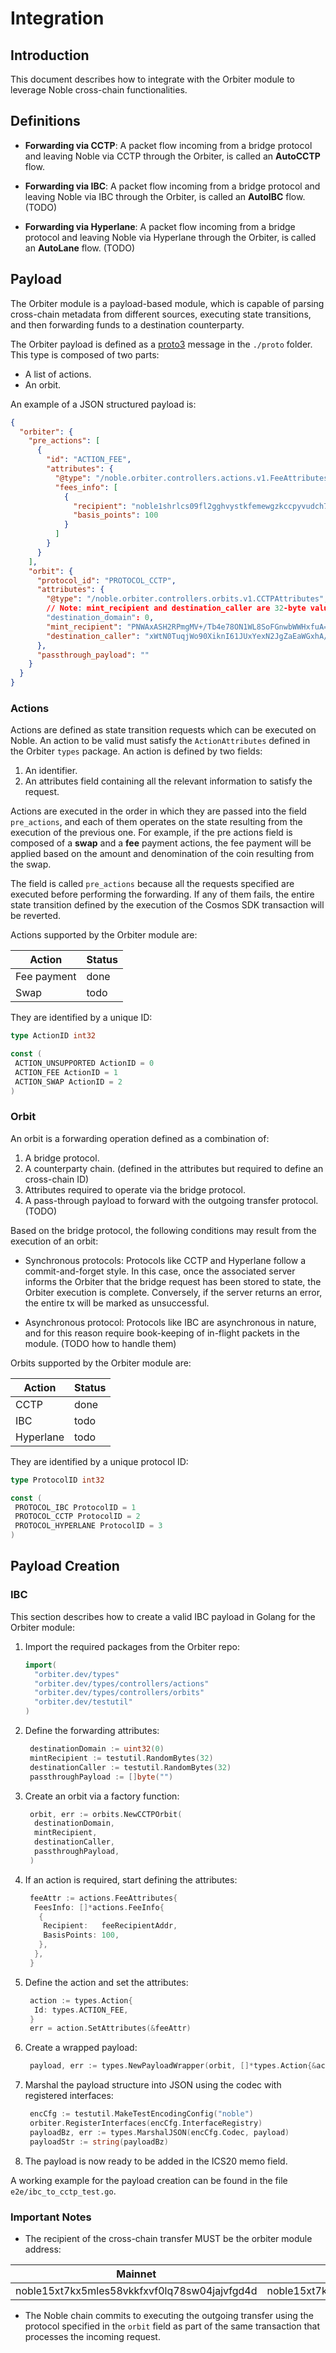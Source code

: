 # Integration

## Introduction

This document describes how to integrate with the Orbiter module to leverage Noble cross-chain
functionalities.

## Definitions

- **Forwarding via CCTP**: A packet flow incoming from a bridge protocol and leaving Noble via CCTP
  through the Orbiter, is called an **AutoCCTP** flow.

- **Forwarding via IBC**: A packet flow incoming from a bridge protocol and leaving Noble via IBC
  through the Orbiter, is called an **AutoIBC** flow. (TODO)

- **Forwarding via Hyperlane**: A packet flow incoming from a bridge protocol and leaving Noble via
  Hyperlane through the Orbiter, is called an **AutoLane** flow. (TODO)

## Payload

The Orbiter module is a payload-based module, which is capable of parsing cross-chain metadata from
different sources, executing state transitions, and then forwarding funds to a destination
counterparty.

The Orbiter payload is defined as a [proto3](https://protobuf.dev/) message in the `./proto` folder.
This type is composed of two parts:

- A list of actions.
- An orbit.

An example of a JSON structured payload is:

```json
{
  "orbiter": {
    "pre_actions": [
      {
        "id": "ACTION_FEE",
        "attributes": {
          "@type": "/noble.orbiter.controllers.actions.v1.FeeAttributes",
          "fees_info": [
            {
              "recipient": "noble1shrlcs09fl2gghvystkfemewgzkccpyvudch7y",
              "basis_points": 100
            }
          ]
        }
      }
    ],
    "orbit": {
      "protocol_id": "PROTOCOL_CCTP",
      "attributes": {
        "@type": "/noble.orbiter.controllers.orbits.v1.CCTPAttributes",
        // Note: mint_recipient and destination_caller are 32-byte values encoded as base64
        "destination_domain": 0,
        "mint_recipient": "PNWAxASH2RPmgMV+/Tb4e78ON1WL8SoFGnwbWWHxfuA=",
        "destination_caller": "xWtN0TuqjWo90XiknI61JUxYexN2JgZaEaWGxhA/rXE="
      },
      "passthrough_payload": ""
    }
  }
}
```

### Actions

Actions are defined as state transition requests which can be executed on Noble. An action to be
valid must satisfy the `ActionAttributes` defined in the Orbiter `types` package. An action is
defined by two fields:

1. An identifier.
2. An attributes field containing all the relevant information to satisfy the request.

Actions are executed in the order in which they are passed into the field `pre_actions`, and each of
them operates on the state resulting from the execution of the previous one. For example, if the pre
actions field is composed of a **swap** and a **fee** payment actions, the fee payment will be
applied based on the amount and denomination of the coin resulting from the swap.

The field is called `pre_actions` because all the requests specified are executed before performing
the forwarding. If any of them fails, the entire state transition defined by the execution of the
Cosmos SDK transaction will be reverted.

Actions supported by the Orbiter module are:

<div align="center">

| Action      | Status |
| ----------- | ------ |
| Fee payment | done   |
| Swap        | todo   |

</div>

They are identified by a unique ID:

```go
type ActionID int32

const (
 ACTION_UNSUPPORTED ActionID = 0
 ACTION_FEE ActionID = 1
 ACTION_SWAP ActionID = 2
)
```

### Orbit

An orbit is a forwarding operation defined as a combination of:

1. A bridge protocol.
2. A counterparty chain. (defined in the attributes but required to define an cross-chain ID)
3. Attributes required to operate via the bridge protocol.
4. A pass-through payload to forward with the outgoing transfer protocol. (TODO)

Based on the bridge protocol, the following conditions may result from the execution of an orbit:

- Synchronous protocols: Protocols like CCTP and Hyperlane follow a commit-and-forget style. In this
  case, once the associated server informs the Orbiter that the bridge request has been stored to
  state, the Orbiter execution is complete. Conversely, if the server returns an error, the entire
  tx will be marked as unsuccessful.

- Asynchronous protocol: Protocols like IBC are asynchronous in nature, and for this reason require
  book-keeping of in-flight packets in the module. (TODO how to handle them)

Orbits supported by the Orbiter module are:

<div align="center">

| Action    | Status |
| --------- | ------ |
| CCTP      | done   |
| IBC       | todo   |
| Hyperlane | todo   |

</div>

They are identified by a unique protocol ID:

```go
type ProtocolID int32

const (
 PROTOCOL_IBC ProtocolID = 1
 PROTOCOL_CCTP ProtocolID = 2
 PROTOCOL_HYPERLANE ProtocolID = 3
)
```

## Payload Creation

### IBC

This section describes how to create a valid IBC payload in Golang for the Orbiter module:

1. Import the required packages from the Orbiter repo:

   ```go
   import(
     "orbiter.dev/types"
     "orbiter.dev/types/controllers/actions"
     "orbiter.dev/types/controllers/orbits"
     "orbiter.dev/testutil"
   )
   ```

2. Define the forwarding attributes:

   ```go
    destinationDomain := uint32(0)
    mintRecipient := testutil.RandomBytes(32)
    destinationCaller := testutil.RandomBytes(32)
    passthroughPayload := []byte("")
   ```

3. Create an orbit via a factory function:

   ```go
    orbit, err := orbits.NewCCTPOrbit(
     destinationDomain,
     mintRecipient,
     destinationCaller,
     passthroughPayload,
    )
   ```

4. If an action is required, start defining the attributes:

   ```go
    feeAttr := actions.FeeAttributes{
     FeesInfo: []*actions.FeeInfo{
      {
       Recipient:   feeRecipientAddr,
       BasisPoints: 100,
      },
     },
    }
   ```

5. Define the action and set the attributes:

   ```go
    action := types.Action{
     Id: types.ACTION_FEE,
    }
    err = action.SetAttributes(&feeAttr)
   ```

6. Create a wrapped payload:

   ```go
    payload, err := types.NewPayloadWrapper(orbit, []*types.Action{&action})
   ```

7. Marshal the payload structure into JSON using the codec with registered interfaces:

   ```go
    encCfg := testutil.MakeTestEncodingConfig("noble")
    orbiter.RegisterInterfaces(encCfg.InterfaceRegistry)
    payloadBz, err := types.MarshalJSON(encCfg.Codec, payload)
    payloadStr := string(payloadBz)
   ```

8. The payload is now ready to be added in the ICS20 memo field.

A working example for the payload creation can be found in the file `e2e/ibc_to_cctp_test.go`.

### Important Notes

- The recipient of the cross-chain transfer MUST be the orbiter module address:

| Mainnet                                      | Testnet                                      |
| -------------------------------------------- | -------------------------------------------- |
| noble15xt7kx5mles58vkkfxvf0lq78sw04jajvfgd4d | noble15xt7kx5mles58vkkfxvf0lq78sw04jajvfgd4d |

- The Noble chain commits to executing the outgoing transfer using the protocol specified in the
  `orbit` field as part of the same transaction that processes the incoming request.
